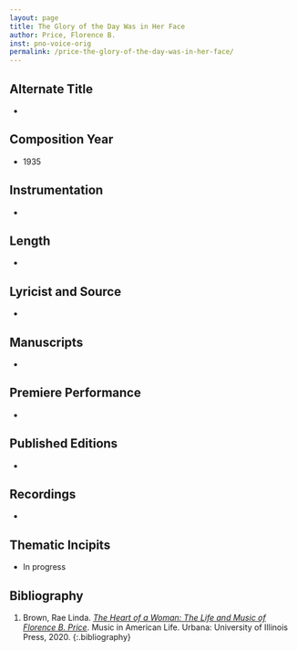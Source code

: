 ```yaml
---
layout: page
title: The Glory of the Day Was in Her Face
author: Price, Florence B.
inst: pno-voice-orig
permalink: /price-the-glory-of-the-day-was-in-her-face/
---
```


## Alternate Title
- 

## Composition Year
- 1935

## Instrumentation
- 

## Length
- 

## Lyricist and Source
- 

## Manuscripts
- 

## Premiere Performance
- 

## Published Editions
- 

## Recordings
- 

## Thematic Incipits
- In progress

## Bibliography
1. Brown, Rae Linda. <a href="https://www.worldcat.org/title/1122800180" target="_blank">*The Heart of a Woman: The Life and Music of Florence B. Price*</a>. Music in American Life. Urbana: University of Illinois Press, 2020.
{:.bibliography}